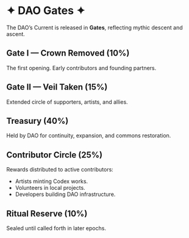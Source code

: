# ✦ DAO Gates ✦  

The DAO’s Current is released in **Gates**, reflecting mythic descent and ascent.  

## Gate I — Crown Removed (10%)  
The first opening. Early contributors and founding partners.  

## Gate II — Veil Taken (15%)  
Extended circle of supporters, artists, and allies.  

## Treasury (40%)  
Held by DAO for continuity, expansion, and commons restoration.  

## Contributor Circle (25%)  
Rewards distributed to active contributors:  
- Artists minting Codex works.  
- Volunteers in local projects.  
- Developers building DAO infrastructure.  

## Ritual Reserve (10%)  
Sealed until called forth in later epochs.  

